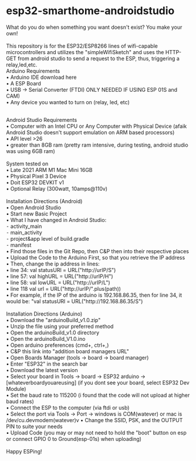 # esp32-smarthome-androidstudio

What do you do when something you want doesn't exist? You make your own! <br>
 <br>
This repository is for the ESP32/ESP8266 lines of wifi-capable microcontrollers and utilizes the "simpleWifiSketch" and uses the HTTP-GET from android studio to send a request to the ESP, thus, triggering a relay,led,etc.
 <br>
Arduino Requirements <br>
	•	Arduino IDE download here <br>
	•	A ESP Board <br> 
	•	USB -> Serial Converter (FTDI) ONLY NEEDED IF USING ESP 01S and CAM) <br>
	•	Any device you wanted to turn on (relay, led, etc) <br>

 <br>
Android Studio Requirements <br>
	•	Computer with an Intel CPU or Any Computer with Physical Device (afaik Android Studio doesn't support emulation on ARM based processors) <br>
	•	API level >26 <br>
	•	greater than 8GB ram (pretty ram intensive, during testing, android studio was using 6GB ram) <br>
 <br>
System tested on <br>
	•	Late 2021 ARM M1 Mac Mini 16GB <br>
	•	Physical Pixel 3 Device <br>
	•	Doit ESP32 DEVKIT v1 <br>
	•	Optional Relay (300watt, 10amps@110v) <br>
 <br>
Installation Directions (Android) <br>
	•	Open Android Studio <br>
	•	Start new Basic Project <br>
	•	What I have changed in Android Studio: <br>
	⁃	activity_main <br>
	⁃	main_activity <br>
	⁃	project&app level of build.gradle <br>
	⁃	manifest <br>
	•	Find those files in the Git Repo, then C&P then into their respective places <br>
	•	Upload the Code to the Arduino First, so that you retrieve the IP address <br>
	•	Then, change the ip address in lines: <br>
	•	line 34: val statusURl = URL("http://urIP/S") <br>
	•	line 57: val highURL = URL("http://urIP/H")  <br>
	•	line 58: val lowURL = URL("http://urIP/L") <br>
	•	line 118 val url = URL("http://urIP/".plus(path)) <br>
	•	For example, if the IP of the arduino is 192.168.86.35, then for line 34, it would be: "val statusURl = URL("http://192.168.86.35/S") <br>
 <br>
Installation Directions (Arduino) <br>
	•	Download the "arduinoBuild_v1.0.zip" <br> 
	•	Unzip the file using your preferred method <br>
	•	Open the arduinoBuild_v1.0 directory <br>
	•	Open the arduinoBuild_V1.0.ino <br>
	•	Open arduino preferences (cmd+, ctrl+,) <br>
	•	C&P this link into "addition board managers URL" <br>
	•	Open Boards Manager (tools -> board -> board manager) <br>
	•	Enter "ESP32" in the search bar <br>
	•	Download the latest version <br>
	•	Select your board in Tools -> board -> ESP32 arduino -> [whateverboardyouareusing] (if you dont see your board, select ESP32 Dev Module) <br>
	•	Set the baud rate to 115200 (i found that the code will not upload at higher baud rates) <br>
	•	Connect the ESP to the computer (via ftdi or usb) <br>
	•	Select the port via Tools -> Port -> windows is COM(watever) or mac is /dev/cu.devmodem(watever)v
	•	Change the SSID, PSK, and the OUTPUT PIN to suite your needs <br>
	•	Upload Code (you may or may not need to hold the "boot" button on esp or connect GPIO 0 to Ground(esp-01s) when uploading) <br>
 <br>
Happy ESPing!  <br>
